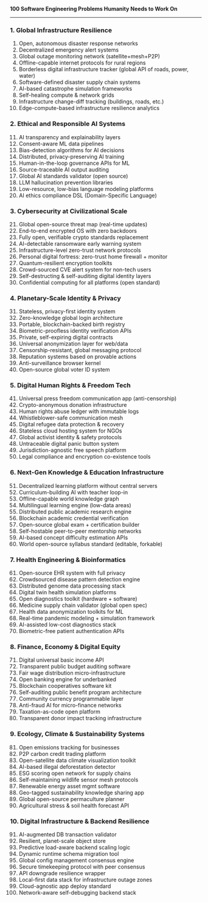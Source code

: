 **100 Software Engineering Problems Humanity Needs to Work On**

---


### 1. **Global Infrastructure Resilience**

1. Open, autonomous disaster response networks
2. Decentralized emergency alert systems
3. Global outage monitoring network (satellite+mesh+P2P)
4. Offline-capable internet protocols for rural regions
5. Borderless digital infrastructure tracker (global API of roads, power, water)
6. Software-defined disaster supply chain systems
7. AI-based catastrophe simulation frameworks
8. Self-healing compute & network grids
9. Infrastructure change-diff tracking (buildings, roads, etc.)
10. Edge-compute-based infrastructure resilience analytics

### 2. **Ethical and Responsible AI Systems**

11. AI transparency and explainability layers
12. Consent-aware ML data pipelines
13. Bias-detection algorithms for AI decisions
14. Distributed, privacy-preserving AI training
15. Human-in-the-loop governance APIs for ML
16. Source-traceable AI output auditing
17. Global AI standards validator (open source)
18. LLM hallucination prevention libraries
19. Low-resource, low-bias language modeling platforms
20. AI ethics compliance DSL (Domain-Specific Language)

### 3. **Cybersecurity at Civilizational Scale**

21. Global open-source threat map (real-time updates)
22. End-to-end encrypted OS with zero backdoors
23. Fully open, verifiable crypto standards replacement
24. AI-detectable ransomware early warning system
25. Infrastructure-level zero-trust network protocols
26. Personal digital fortress: zero-trust home firewall + monitor
27. Quantum-resilient encryption toolkits
28. Crowd-sourced CVE alert system for non-tech users
29. Self-destructing & self-auditing digital identity layers
30. Confidential computing for all platforms (open standard)

### 4. **Planetary-Scale Identity & Privacy**

31. Stateless, privacy-first identity system
32. Zero-knowledge global login architecture
33. Portable, blockchain-backed birth registry
34. Biometric-proofless identity verification APIs
35. Private, self-expiring digital contracts
36. Universal anonymization layer for web/data
37. Censorship-resistant, global messaging protocol
38. Reputation systems based on provable actions
39. Anti-surveillance browser kernel
40. Open-source global voter ID system

### 5. **Digital Human Rights & Freedom Tech**

41. Universal press freedom communication app (anti-censorship)
42. Crypto-anonymous donation infrastructure
43. Human rights abuse ledger with immutable logs
44. Whistleblower-safe communication mesh
45. Digital refugee data protection & recovery
46. Stateless cloud hosting system for NGOs
47. Global activist identity & safety protocols
48. Untraceable digital panic button system
49. Jurisdiction-agnostic free speech platform
50. Legal compliance and encryption co-existence tools

### 6. **Next-Gen Knowledge & Education Infrastructure**

51. Decentralized learning platform without central servers
52. Curriculum-building AI with teacher loop-in
53. Offline-capable world knowledge graph
54. Multilingual learning engine (low-data areas)
55. Distributed public academic research engine
56. Blockchain academic credential verification
57. Open-source global exam + certification builder
58. Self-hostable peer-to-peer mentorship networks
59. AI-based concept difficulty estimation APIs
60. World open-source syllabus standard (editable, forkable)

### 7. **Health Engineering & Bioinformatics**

61. Open-source EHR system with full privacy
62. Crowdsourced disease pattern detection engine
63. Distributed genome data processing stack
64. Digital twin health simulation platforms
65. Open diagnostics toolkit (hardware + software)
66. Medicine supply chain validator (global open spec)
67. Health data anonymization toolkits for ML
68. Real-time pandemic modeling + simulation framework
69. AI-assisted low-cost diagnostics stack
70. Biometric-free patient authentication APIs

### 8. **Finance, Economy & Digital Equity**

71. Digital universal basic income API
72. Transparent public budget auditing software
73. Fair wage distribution micro-infrastructure
74. Open banking engine for underbanked
75. Blockchain cooperatives software kit
76. Self-auditing public benefit program architecture
77. Community currency programmable layer
78. Anti-fraud AI for micro-finance networks
79. Taxation-as-code open platform
80. Transparent donor impact tracking infrastructure

### 9. **Ecology, Climate & Sustainability Systems**

81. Open emissions tracking for businesses
82. P2P carbon credit trading platform
83. Open-satellite data climate visualization toolkit
84. AI-based illegal deforestation detector
85. ESG scoring open network for supply chains
86. Self-maintaining wildlife sensor mesh protocols
87. Renewable energy asset mgmt software
88. Geo-tagged sustainability knowledge sharing app
89. Global open-source permaculture planner
90. Agricultural stress & soil health forecast API

### 10. **Digital Infrastructure & Backend Resilience**

91. AI-augmented DB transaction validator
92. Resilient, planet-scale object store
93. Predictive load-aware backend scaling logic
94. Dynamic runtime schema migration tool
95. Global config management consensus engine
96. Secure timekeeping protocol with peer consensus
97. API downgrade resilience wrapper
98. Local-first data stack for infrastructure outage zones
99. Cloud-agnostic app deploy standard
100. Network-aware self-debugging backend stack


